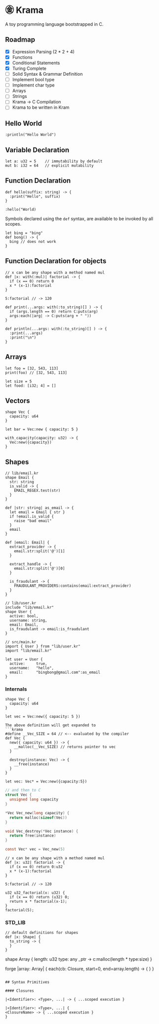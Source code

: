 # ㊎ Krama

A toy programming language bootstrapped in C.

## Roadmap

- [x] Expression Parsing (2 \* 2 + 4)
- [x] Functions
- [x] Conditional Statements
- [x] Turing Complete
- [ ] Solid Syntax & Grammar Definition
- [ ] Implement bool type
- [ ] Implement char type
- [ ] Arrays
- [ ] Strings
- [ ] Krama -> C Compilation
- [ ] Krama to be written in Kram

## Hello World

```krama
:println("Hello World")
```

## Variable Declaration

```krama
let a: u32 = 5    // immutability by default
mut b: i32 = 64   // explicit mutability
```

## Function Declaration

```krama
def hello(suffix: string) -> {
  :print("Hello", suffix)
}

:hello("World)
```

Symbols declared using the `def` syntax, are available to be invoked by all scopes.

```krama
let bing = "bing"
def bong() -> {
  bing // does not work
}
```

## Function Declaration for objects

```krama
// x can be any shape with a method named mul
def |x: with(:mul)| factorial -> {
  if (x == 0) return 0
  x * (x-1):factorial
}

5:factorial // -> 120
```

```krama
def print(...args: with(:to_string)[] ) -> {
  if (args.length == 0) return C:puts(arg)
  args:each(|arg| -> C:puts(arg + " "))
}

def println(...args: with(:to_string)[] ) -> {
  :print(...args)
  :print("\n")
}
```

## Arrays

```krama
let foo = [32, 543, 113]
print(foo) // [32, 543, 113]

let size = 5
let food: [i32; 4] = []
```

## Vectors

```
shape Vec {
  capacity: u64
}
```

```krama
let bar = Vec:new { capacity: 5 }

with_capacity(capacity: u32) -> {
  Vec:new({capacity})
}
```

## Shapes

```krama
// lib/email.kr
shape Email {
  str: string
  is_valid -> {
    EMAIL_REGEX.test(str)
  }
}

def |str: string| as_email -> {
  let email = Email { str }
  if !email.is_valid {
    raise "bad email"
  }
  email
}

def |email: Email| {
  extract_provider -> {
    email.str:split('@')[1]
  }

  extract_handle -> {
    email.str:split('@')[0]
  }

  is_fraudulant -> {
    FRAUDULANT_PROVIDERS:contains(email:extract_provider)
  }
}

// lib/user.kr
include "lib/email.kr"
shape User {
  active: bool,
  username: string,
  email: Email,
  is_fraudulant -> email:is_fraudulant
}

// src/main.kr
import { User } from "lib/user.kr"
import "lib/email.kr"

let user = User {
  active:     true,
  username:   "hello",
  email:      "bingbong@gmail.com":as_email
}
```

### Internals

````krama
shape Vec {
  capacity: u64
}

let vec = Vec:new({ capacity: 5 })

The above definition will get expanded to
```krama
#define __Vec_SIZE = 64 // <-- evaluated by the compiler
def Vec {
  new({ capacity: u64 }) -> {
    __malloc(__Vec_SIZE) // returns pointer to vec
  }

  destroy(instance: Vec) -> {
    __free(instance)
  }
}

let vec: Vec* = Vec:new({capacity:5})

````

```c
// and then to C
struct Vec {
  unsigned long capacity
}

*Vec Vec_new(long capacity) {
  return malloc(sizeof(Vec))
}

void Vec_destroy(*Vec instance) {
  return free(instance)
}

const Vec* vec = Vec_new(5)
```

```krama
// x can be any shape with a method named mul
def |x: u32| factorial -> {
  if (x == 0) return 0:u32
  x * (x-1):factorial
}

5:factorial // -> 120
```

```
u32 u32_factorial(x: u32) {
  if (x == 0) return (u32) 0;
  return x * factorial(x-1);
}
factorial(5);
```

### STD_LIB

```krama
// default definitions for shapes
def |x: Shape| {
  to_string -> {
  }
}
```

shape Array {
length: u32
type: any
\_ptr -> c:malloc(length \* type:size)
}

forge |array: Array| {
each(cb: Closure, start=0, end=array.length) -> {
}
}

```

## Syntax Primitives

#### Closures

|<Identifier>: <Type>, ...| -> { ...scoped execution }

|<Identifier>: <Type>, ...| {
<ClosureName> -> { ...scoped execution }
}
```
